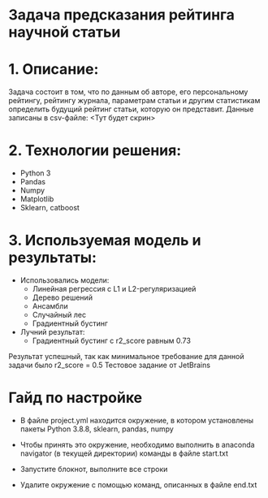 # Задача предсказания рейтинга научной статьи

# 1. Описание:
Задача состоит в том, что по данным об авторе, его персональному рейтингу, рейтингу журнала, параметрам статьи и другим статистикам определить будущий рейтинг статьи, которую он представит.
Данные записаны в csv-файле:
<Тут будет скрин>

# 2. Технологии решения:
- Python 3
- Pandas
- Numpy
- Matplotlib
- Sklearn, catboost

# 3. Используемая модель и результаты:
- Использовались модели:
  - Линейная регрессия с L1 и L2-регуляризацией
  - Дерево решений
  - Ансамбли
  - Случайный лес
  - Градиентный бустинг
- Лучний результат:
  - Градиентный бустинг с r2_score равным 0.73

Результат успешный, так как минимальное требование для данной задачи было r2_score = 0.5
Тестовое задание от JetBrains

# Гайд по настройке

- В файле project.yml находится окружение, в котором установлены пакеты Python 3.8.8,
sklearn, pandas, numpy

- Чтобы принять это окружение, необходимо выполнить в anaconda navigator (в текущей директории) команды в файле start.txt

- Запустите блокнот, выполните все строки

- Удалите окружение с помощью команд, описанных в файле end.txt
